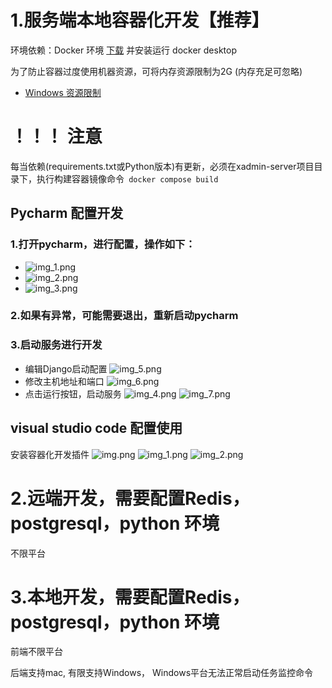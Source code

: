 # 1.服务端本地容器化开发【推荐】

环境依赖：Docker 环境 [下载](https://www.docker.com) 并安装运行 docker desktop

为了防止容器过度使用机器资源，可将内存资源限制为2G (内存充足可忽略)

- [Windows 资源限制](https://learn.microsoft.com/zh-cn/windows/wsl/wsl-config#configure-global-options-with-wslconfig)

# ！！！ 注意
每当依赖(requirements.txt或Python版本)有更新，必须在xadmin-server项目目录下，执行构建容器镜像命令``` docker compose build```

## Pycharm 配置开发

### 1.打开pycharm，进行配置，操作如下：

- ![img_1.png](img_1.png)
- ![img_2.png](img_2.png)
- ![img_3.png](img_3.png)

### 2.如果有异常，可能需要退出，重新启动pycharm

### 3.启动服务进行开发

- 编辑Django启动配置
  ![img_5.png](img_5.png)
- 修改主机地址和端口
  ![img_6.png](img_6.png)
- 点击运行按钮，启动服务
  ![img_4.png](img_4.png)
  ![img_7.png](img_7.png)

## visual studio code 配置使用

安装容器化开发插件
![img.png](vscode/img.png)
![img_1.png](vscode/img_1.png)
![img_2.png](vscode/img_2.png)

# 2.远端开发，需要配置Redis，postgresql，python 环境

不限平台

# 3.本地开发，需要配置Redis，postgresql，python 环境

前端不限平台

后端支持mac, 有限支持Windows， Windows平台无法正常启动任务监控命令
